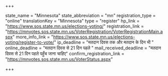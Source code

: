 +++

state_name = "Minnesota"
state_abbreviation = "mn"
registration_type = "online"
translationKey = "Minnesota"
type = "register"
hp_link = "https://www.sos.state.mn.us/elections-voting/"
registration_link = "https://mnvotes.sos.state.mn.us/VoterRegistration/VoterRegistrationMain.aspx"
more_info_link = "https://www.sos.state.mn.us/elections-voting/register-to-vote/"
ip_deadline = "मतदान दिवस तक और मतदान के दिन भी "
online_deadline = "मतदान दिवस से 21 दिन पहले "
mail_received_deadline = "मतदान दिवस से 21 दिन पहले पहुँच जाना चाहिए"
confirm_registration_link = "https://mnvotes.sos.state.mn.us/VoterStatus.aspx"

+++